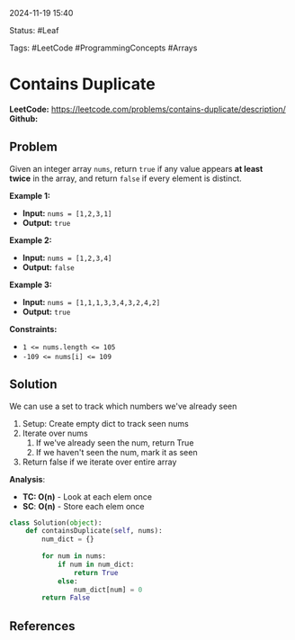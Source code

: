 2024-11-19 15:40

Status: #Leaf 

Tags: #LeetCode #ProgrammingConcepts #Arrays

# Contains Duplicate
**LeetCode:** https://leetcode.com/problems/contains-duplicate/description/
**Github:**
## Problem
Given an integer array `nums`, return `true` if any value appears **at least twice** in the array, and return `false` if every element is distinct.

**Example 1:**
- **Input:** `nums = [1,2,3,1]`
- **Output:** `true`

**Example 2:**
- **Input:** `nums = [1,2,3,4]`
- **Output:** `false`

**Example 3:** 
- **Input:** `nums = [1,1,1,3,3,4,3,2,4,2]`
- **Output:** `true`

**Constraints:**
- `1 <= nums.length <= 105`
- `-109 <= nums[i] <= 109`
## Solution
We can use a set to track which numbers we've already seen
1) Setup: Create empty dict to track seen nums
2) Iterate over nums
	1) If we've already seen the num, return True
	2) If we haven't seen the num, mark it as seen
3) Return false if we iterate over entire array

**Analysis**:
- **TC: O(n)** - Look at each elem once
- **SC**: **O(n)** - Store each elem once
```python
class Solution(object):
    def containsDuplicate(self, nums):
        num_dict = {}
        
        for num in nums:
            if num in num_dict:
                return True
            else:
                num_dict[num] = 0
        return False
```

## References
